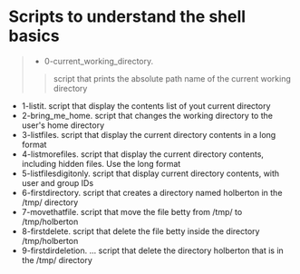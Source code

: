 # Scripts to understand the shell basics
> + 0-current_working_directory.
>
>> script that prints the absolute path name of the current working directory
+ 1-listit.
script that display the contents list of yout current directory
+ 2-bring_me_home.
script that changes the working directory to the user's home directory
+ 3-listfiles.
script that display the current directory contents in a long format
+ 4-listmorefiles.
script that display the current directory contents, including hidden files. Use the long format
+ 5-listfilesdigitonly.
script that display current directory contents, with user and group IDs
+ 6-firstdirectory.
script that creates a directory named holberton in the /tmp/ directory
+ 7-movethatfile.
script that move the file betty from /tmp/ to /tmp/holberton
+ 8-firstdelete.
script that delete the file betty inside the directory /tmp/holberton
+ 9-firstdirdeletion.
... script that delete the directory holberton that is in the /tmp/ directory

